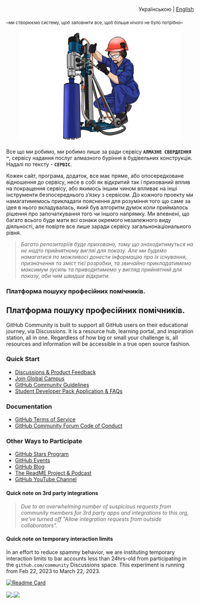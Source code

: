 
<p align="right">
  <span>Українською</span> | <a href="https://github.com/sverlim/sverlim/blob/main/README.eng.md">English</a>
</p>

<p align="left">
_<sub>ми створюємо систему, щоб заповнити все,
  щоб більше нічого не було потрібно</sub>_
</p>

<p align="center">
  <a href="https://sverlim.software/" target="_blank" rel="noreferrer"><img src="visa_direct/product.png" alt="my banner" height="300"></a>
</p>

Все що ми робимо, ми робимо лише за ради сервісу **`АЛМАЗНЕ СВЕРДЛІННЯ ™`**, сервісу надання послуг алмазного буріння в будівельних конструкція. Надалі по тексту - **`СЕРВІС`**.

Кожен сайт, програма, додаток, все має пряме, або опосередковане відношення до сервісу, несе в собі як відкритий так і прихований вплив на покращення сервісу, або якимось іншим чином впливає на інші інструменти безпосереднього з’язку з сервісом.
До кожного проекту ми намагатимемось прикладати пояснення для розуміння того що саме за ідея в нього вкладувалась, який був алгоритм думок коли приймалось рішення про започаткування того чи іншого напрямку. Ми впевнені, що багато всього буде мати всі ознаки окремого незалежного виду діяльності, але повірте все лише заради сервісу загальнонаціонального рівня.
      
> _Багато репозиторіїв буде приховано, тому що знаходитимуться на не надто прийнятному вигляі для показу. Але ми будемо намагатися по можливосі донести інформацію про їх існування, призначення та зміст тієї розробки, та звичайно прикладатимемо максимум зусиль та приводитимемо у вигляд прийнятний для показу, аби чим швидше відкрити._



### Платформа пошуку професійних помічників.

<h2>Платформа пошуку професійних помічників.</h2>

GitHub Community is built to support all GitHub users on their educational journey, via Discussions. It is a resource hub, learning portal, and inspiration station, all in one. Regardless of how big or small your challenge is, all resources and information will be accessible in a true open source fashion. 

### Quick Start

* [Discussions & Product Feedback](https://github.com/orgs/community/discussions)
* [Join Global Campus](https://education.github.com/benefits?type=student) 
* [GitHub Community Guidelines](https://docs.github.com/en/site-policy/github-terms/github-community-guidelines)
* [Student Developer Pack Application & FAQs](https://github.com/orgs/community/discussions/17814)

### Documentation

* [GitHub Terms of Service](https://docs.github.com/en/site-policy/github-terms/github-terms-of-service)
* [GitHub Community Forum Code of Conduct](https://docs.github.com/en/site-policy/github-terms/github-community-forum-code-of-conduct)

### Other Ways to Participate

* [GitHub Stars Program](https://stars.github.com/program/)
* [GitHub Events](https://github.com/events)
* [GitHub Blog](https://github.blog/)
* [The ReadME Project & Podcast](https://github.com/readme)
* [GitHub YouTube Channel](https://www.youtube.com/github)

#### Quick note on 3rd party integrations
> _Due to an overwhelming number of suspicious requests from community members for 3rd party apps and integrations to this org, we've turned off "Allow integration requests from outside collaborators"._

#### Quick note on temporary interaction limits
In an effort to reduce spammy behavior, we are instituting temporary interaction limits to bar accounts less than 24hrs-old from participating in the `github.com/community` Discussions space. This experiment is running from Feb 22, 2023 to March 22, 2023.


[![Readme Card](https://github-readme-stats.vercel.app/api/pin/?username=anuraghazra&repo=github-readme-stats)](https://github.com/anuraghazra/github-readme-stats)



<a href="https://github.com/anuraghazra/github-readme-stats">
  <img align="center" src="https://github-readme-stats.vercel.app/api/pin/?username=anuraghazra&repo=github-readme-stats" />
</a>
<a href="https://github.com/anuraghazra/convoychat">
  <img align="center" src="https://github-readme-stats.vercel.app/api/pin/?username=anuraghazra&repo=convoychat" />
</a>




<picture>
<source
  srcset="https://github-readme-stats.vercel.app/api?username=anuraghazra&show_icons=true&theme=dark"
  media="(prefers-color-scheme: dark)"
/>
<source
  srcset="https://github-readme-stats.vercel.app/api?username=anuraghazra&show_icons=true"
  media="(prefers-color-scheme: light), (prefers-color-scheme: no-preference)"
/>
</picture>

